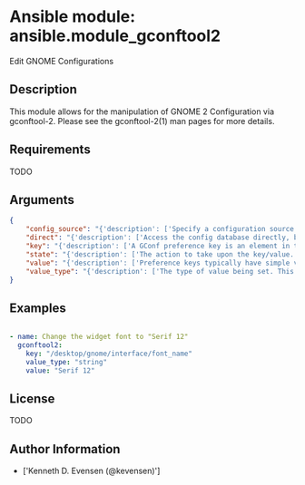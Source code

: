 # Ansible module: ansible.module_gconftool2


Edit GNOME Configurations

## Description

This module allows for the manipulation of GNOME 2 Configuration via gconftool-2.  Please see the gconftool-2(1) man pages for more details.

## Requirements

TODO

## Arguments

``` json
{
    "config_source": "{'description': ['Specify a configuration source to use rather than the default path. See man gconftool-2(1)']}",
    "direct": "{'description': ['Access the config database directly, bypassing server.  If direct is specified then the config_source must be specified as well. See man gconftool-2(1)'], 'type': 'bool', 'default': False}",
    "key": "{'description': ['A GConf preference key is an element in the GConf repository that corresponds to an application preference. See man gconftool-2(1)'], 'required': True}",
    "state": "{'description': ['The action to take upon the key/value.'], 'required': True, 'choices': ['absent', 'get', 'present']}",
    "value": "{'description': ['Preference keys typically have simple values such as strings, integers, or lists of strings and integers. This is ignored if the state is "get". See man gconftool-2(1)']}",
    "value_type": "{'description': ['The type of value being set. This is ignored if the state is "get".'], 'choices': ['bool', 'float', 'int', 'string']}",
}
```

## Examples


``` yaml

- name: Change the widget font to "Serif 12"
  gconftool2:
    key: "/desktop/gnome/interface/font_name"
    value_type: "string"
    value: "Serif 12"

```

## License

TODO

## Author Information
  - ['Kenneth D. Evensen (@kevensen)']

